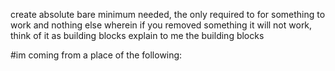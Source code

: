 create absolute bare minimum needed, the only required to for something to work and nothing else wherein if you removed something it will not work, think of it as building blocks explain to me the building blocks

#im coming from a place of the following:
